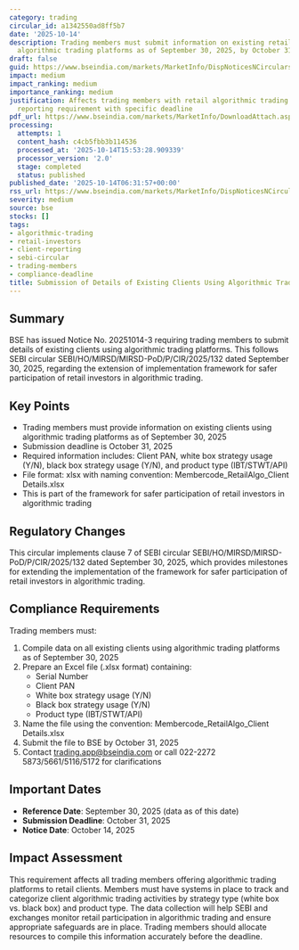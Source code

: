 ```yaml
---
category: trading
circular_id: a1342550ad8ff5b7
date: '2025-10-14'
description: Trading members must submit information on existing retail clients using
  algorithmic trading platforms as of September 30, 2025, by October 31, 2025.
draft: false
guid: https://www.bseindia.com/markets/MarketInfo/DispNoticesNCirculars.aspx?Noticeid={3BE025F6-E99E-4C79-A42A-926C265E5DFC}&noticeno=20251014-3&dt=10/14/2025&icount=3&totcount=59&flag=0
impact: medium
impact_ranking: medium
importance_ranking: medium
justification: Affects trading members with retail algorithmic trading clients; mandatory
  reporting requirement with specific deadline
pdf_url: https://www.bseindia.com/markets/MarketInfo/DownloadAttach.aspx?id=20251014-3&attachedId=
processing:
  attempts: 1
  content_hash: c4cb5fbb3b114536
  processed_at: '2025-10-14T15:53:28.909339'
  processor_version: '2.0'
  stage: completed
  status: published
published_date: '2025-10-14T06:31:57+00:00'
rss_url: https://www.bseindia.com/markets/MarketInfo/DispNoticesNCirculars.aspx?Noticeid={3BE025F6-E99E-4C79-A42A-926C265E5DFC}&noticeno=20251014-3&dt=10/14/2025&icount=3&totcount=59&flag=0
severity: medium
source: bse
stocks: []
tags:
- algorithmic-trading
- retail-investors
- client-reporting
- sebi-circular
- trading-members
- compliance-deadline
title: Submission of Details of Existing Clients Using Algorithmic Trading Platform
---
```


## Summary

BSE has issued Notice No. 20251014-3 requiring trading members to submit details of existing clients using algorithmic trading platforms. This follows SEBI circular SEBI/HO/MIRSD/MIRSD-PoD/P/CIR/2025/132 dated September 30, 2025, regarding the extension of implementation framework for safer participation of retail investors in algorithmic trading.

## Key Points

- Trading members must provide information on existing clients using algorithmic trading platforms as of September 30, 2025
- Submission deadline is October 31, 2025
- Required information includes: Client PAN, white box strategy usage (Y/N), black box strategy usage (Y/N), and product type (IBT/STWT/API)
- File format: xlsx with naming convention: Membercode_RetailAlgo_Client Details.xlsx
- This is part of the framework for safer participation of retail investors in algorithmic trading

## Regulatory Changes

This circular implements clause 7 of SEBI circular SEBI/HO/MIRSD/MIRSD-PoD/P/CIR/2025/132 dated September 30, 2025, which provides milestones for extending the implementation of the framework for safer participation of retail investors in algorithmic trading.

## Compliance Requirements

Trading members must:

1. Compile data on all existing clients using algorithmic trading platforms as of September 30, 2025
2. Prepare an Excel file (.xlsx format) containing:
   - Serial Number
   - Client PAN
   - White box strategy usage (Y/N)
   - Black box strategy usage (Y/N)
   - Product type (IBT/STWT/API)
3. Name the file using the convention: Membercode_RetailAlgo_Client Details.xlsx
4. Submit the file to BSE by October 31, 2025
5. Contact trading.app@bseindia.com or call 022-2272 5873/5661/5116/5172 for clarifications

## Important Dates

- **Reference Date**: September 30, 2025 (data as of this date)
- **Submission Deadline**: October 31, 2025
- **Notice Date**: October 14, 2025

## Impact Assessment

This requirement affects all trading members offering algorithmic trading platforms to retail clients. Members must have systems in place to track and categorize client algorithmic trading activities by strategy type (white box vs. black box) and product type. The data collection will help SEBI and exchanges monitor retail participation in algorithmic trading and ensure appropriate safeguards are in place. Trading members should allocate resources to compile this information accurately before the deadline.